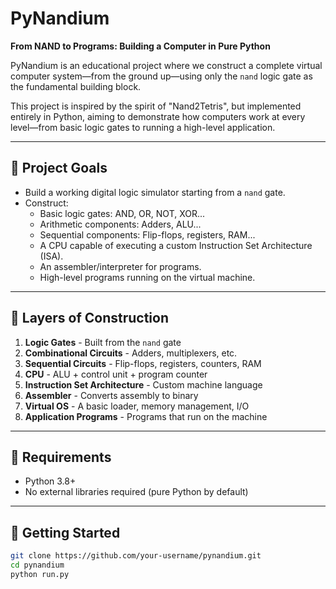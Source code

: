 # PyNandium

**From NAND to Programs: Building a Computer in Pure Python**

PyNandium is an educational project where we construct a complete virtual computer system—from the ground up—using only the `nand` logic gate as the fundamental building block.

This project is inspired by the spirit of "Nand2Tetris", but implemented entirely in Python, aiming to demonstrate how computers work at every level—from basic logic gates to running a high-level application.

---

## 🚀 Project Goals

- Build a working digital logic simulator starting from a `nand` gate.
- Construct:
  - Basic logic gates: AND, OR, NOT, XOR...
  - Arithmetic components: Adders, ALU...
  - Sequential components: Flip-flops, registers, RAM...
  - A CPU capable of executing a custom Instruction Set Architecture (ISA).
  - An assembler/interpreter for programs.
  - High-level programs running on the virtual machine.

---

## 🧱 Layers of Construction

1. **Logic Gates** - Built from the `nand` gate
2. **Combinational Circuits** - Adders, multiplexers, etc.
3. **Sequential Circuits** - Flip-flops, registers, counters, RAM
4. **CPU** - ALU + control unit + program counter
5. **Instruction Set Architecture** - Custom machine language
6. **Assembler** - Converts assembly to binary
7. **Virtual OS** - A basic loader, memory management, I/O
8. **Application Programs** - Programs that run on the machine

---

## 🧰 Requirements

- Python 3.8+
- No external libraries required (pure Python by default)

---

## 🔧 Getting Started

```bash
git clone https://github.com/your-username/pynandium.git
cd pynandium
python run.py
